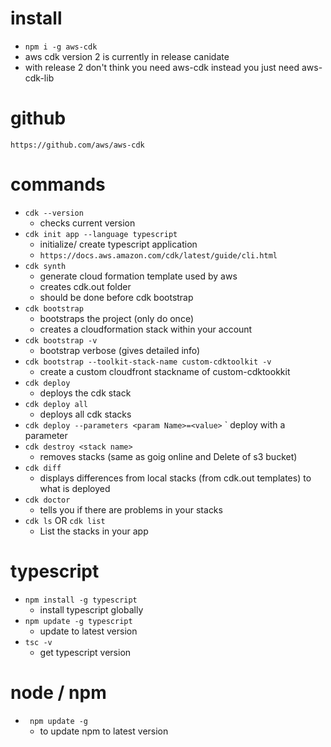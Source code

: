 # install

- `npm i -g aws-cdk`
- aws cdk version 2 is currently in release canidate
- with release 2 don't think you need aws-cdk instead you just need aws-cdk-lib

# github

`https://github.com/aws/aws-cdk`

# commands

- `cdk --version`
  - checks current version
- `cdk init app --language typescript`
  - initialize/ create typescript application
  - `https://docs.aws.amazon.com/cdk/latest/guide/cli.html`
- `cdk synth`
  - generate cloud formation template used by aws
  - creates cdk.out folder
  - should be done before cdk bootstrap
- `cdk bootstrap`
  - bootstraps the project (only do once)
  - creates a cloudformation stack within your account
- `cdk bootstrap -v`
  - bootstrap verbose (gives detailed info)
- `cdk bootstrap --toolkit-stack-name custom-cdktoolkit -v`
  - create a custom cloudfront stackname of custom-cdktookkit
- `cdk deploy`
  - deploys the cdk stack
- `cdk deploy all`
  - deploys all cdk stacks
- `cdk deploy --parameters <param Name>=<value>`
  ` deploy with a parameter
- `cdk destroy <stack name>`
  - removes stacks (same as goig online and Delete of s3 bucket)
- `cdk diff`
  - displays differences from local stacks (from cdk.out templates) to what is deployed
- `cdk doctor`
  - tells you if there are problems in your stacks
- `cdk ls` OR `cdk list`
  - List the stacks in your app

# typescript

- `npm install -g typescript`
  - install typescript globally
- `npm update -g typescript`
  - update to latest version
- `tsc -v`
  - get typescript version

# node / npm

- ` npm update -g`
  - to update npm to latest version
